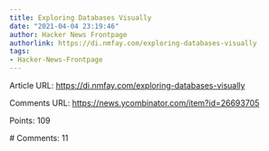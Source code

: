 ```yaml
---
title: Exploring Databases Visually
date: "2021-04-04 23:19:46"
author: Hacker News Frontpage
authorlink: https://di.nmfay.com/exploring-databases-visually
tags:
- Hacker-News-Frontpage
---
```


<p>Article URL: <a href="https://di.nmfay.com/exploring-databases-visually">https://di.nmfay.com/exploring-databases-visually</a></p>
<p>Comments URL: <a href="https://news.ycombinator.com/item?id=26693705">https://news.ycombinator.com/item?id=26693705</a></p>
<p>Points: 109</p>
<p># Comments: 11</p>
